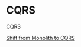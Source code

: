 # CQRS

[CQRS](https://martinfowler.com/bliki/CQRS.html)

[Shift from Monolith to CQRS](https://medium.com/interviewnoodle/shift-from-monolith-to-cqrs-a34bab75617e)
